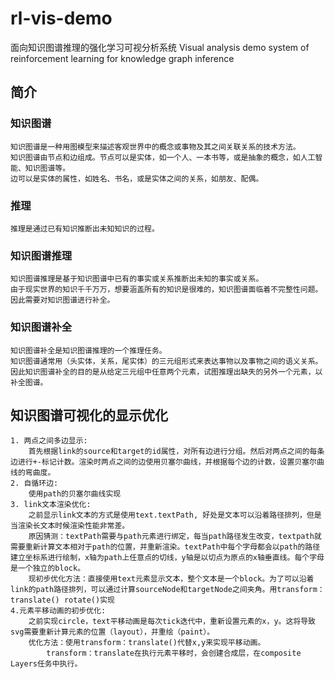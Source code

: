 # rl-vis-demo

面向知识图谱推理的强化学习可视分析系统
Visual analysis demo system of reinforcement learning for knowledge graph inference

## 简介
### 知识图谱
    知识图谱是一种用图模型来描述客观世界中的概念或事物及其之间关联关系的技术方法。
    知识图谱由节点和边组成。节点可以是实体，如一个人、一本书等，或是抽象的概念，如人工智能、知识图谱等。
    边可以是实体的属性，如姓名、书名，或是实体之间的关系，如朋友、配偶。
### 推理
    推理是通过已有知识推断出未知知识的过程。
### 知识图谱推理
    知识图谱推理是基于知识图谱中已有的事实或关系推断出未知的事实或关系。
    由于现实世界的知识千千万万，想要涵盖所有的知识是很难的，知识图谱面临着不完整性问题。因此需要对知识图谱进行补全。
### 知识图谱补全
    知识图谱补全是知识图谱推理的一个推理任务。
    知识图谱通常用（头实体，关系，尾实体）的三元组形式来表达事物以及事物之间的语义关系。
    因此知识图谱补全的目的是从给定三元组中任意两个元素，试图推理出缺失的另外一个元素，以补全图谱。
## 知识图谱可视化的显示优化
    1. 两点之间多边显示:
        首先根据link的source和target的id属性，对所有边进行分组。然后对两点之间的每条边进行+-标记计数。渲染时两点之间的边使用贝塞尔曲线，并根据每个边的计数，设置贝塞尔曲线的弯曲度。
    2. 自循环边:
        使用path的贝塞尔曲线实现
    3. link文本渲染优化:
        之前显示link文本的方式是使用text.textPath, 好处是文本可以沿着路径排列，但是当渲染长文本时候渲染性能非常差。
        原因猜测：textPath需要与path元素进行绑定，每当path路径发生改变，textpath就需要重新计算文本相对于path的位置，并重新渲染。textPath中每个字母都会以path的路径建立坐标系进行绘制，x轴为path上任意点的切线，y轴是以切点为原点的x轴垂直线。每个字母是一个独立的block。
        现初步优化方法：直接使用text元素显示文本，整个文本是一个block。为了可以沿着link的path路径排列，可以通过计算sourceNode和targetNode之间夹角。用transform：translate() rotate()实现
    4.元素平移动画的初步优化:
        之前实现circle，text平移动画是每次tick迭代中，重新设置元素的x，y。这将导致svg需要重新计算元素的位置（layout），并重绘（paint）。
        优化方法：使用transform：translate()代替x,y来实现平移动画。
            transform：translate在执行元素平移时，会创建合成层，在composite Layers任务中执行。


